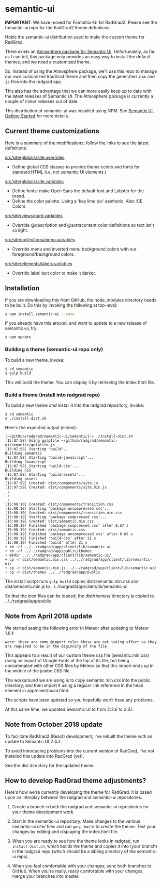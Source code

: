 # semantic-ui

**IMPORTANT**: We have moved for Fomantic-UI for RadGrad2.  Please see the fomantic-ui repo for the RadGrad2 theme definitions.

Holds the semantic-ui distribution used to make the custom theme for RadGrad.

There exists an [Atmosphere package for Semantic UI](https://github.com/Semantic-Org/Semantic-UI-Meteor). Unfortunately, as far as I can tell, this package only provides an easy way to install the default themes, and we need a customized theme.

So, instead of using the Atmosphere package, we'll use this repo to manage our own customized RadGrad theme and then copy the generated .css and .js files into the radgrad app.

This also has the advantage that we can more easily keep up to date with the latest releases of Semantic UI.  The Atmosphere package is currently a couple of minor releases out of date. 

This distribution of semantic-ui was installed using NPM. See [Semantic UI, Getting Started](http://semantic-ui.com/introduction/getting-started.html) for more details.

## Current theme customizations

Here is a summary of the modifications; follow the links to see the latest definitions:

[src/site/globals/site.overrides](https://github.com/radgrad/semantic-ui/blob/master/semantic/src/site/globals/site.overrides)

  * Define global CSS classes to provide theme colors and fonts for standard HTML (i.e. not semantic UI elements.)

[src/site/globals/site.variables](https://github.com/radgrad/semantic-ui/blob/master/semantic/src/site/globals/site.variables)

  * Define fonts: make Open Sans the default font and Lobster for the brand.
  * Define the color palette. Using a 'key lime pie' aesthetic. Also ICE Colors.
  
[src/site/views/card.variables](https://github.com/radgrad/semantic-ui/blob/master/semantic/src/site/views/card.variables)

  * Override @description and @extracontent color definitions so text isn't so light.
  
[src/site/collections/menu.variables](https://github.com/radgrad/semantic-ui/blob/master/semantic/src/site/collections/menu.variables)

  * Override menu and inverted menu background colors with our foreground/background colors.
  
[src/site/elements/labels.variables](https://github.com/radgrad/semantic-ui/blob/master/semantic/src/site/elements/label.variables)

  * Override label text color to make it darker.
  
  
## Installation
  
If you are downloading this from GitHub, the node_modules directory needs to be built.  Do this by invoking the following at top-level:

```sh
$ npm install semantic-ui --save
```
  
If you already have this around, and want to update to a new release of semantic-ui, try:

```
$ npm update
```

### Building a theme (semantic-ui repo only)
  
To build a new theme, invoke:
 
```
$ cd semantic
$ gulp build
```

This will build the theme. You can display it by retrieving the index.html file.

### Build a theme (install into radgrad repo)

To build a new theme *and* install it into the radgrad repository, invoke:

```
$ cd semantic
$ ./install-dist.sh
```

Here's the expected output (elided):

```
[~/github/radgrad/semantic-ui/semantic]-> ./install-dist.sh 
[15:07:58] Using gulpfile ~/github/radgrad/semantic-ui/semantic/gulpfile.js
[15:07:58] Starting 'build'...
Building Semantic
[15:07:58] Starting 'build-javascript'...
Building Javascript
[15:07:58] Starting 'build-css'...
Building CSS
[15:07:58] Starting 'build-assets'...
Building assets
[15:07:59] Created: dist/components/site.js
[15:07:59] Created: dist/components/site.min.js
 :
 :
 :
[15:08:10] Created: dist/components/transition.css
[15:08:10] Starting 'package uncompressed css'...
[15:08:10] Created: dist/components/transition.min.css
[15:08:10] Starting 'package compressed css'...
[15:08:19] Created: dist/semantic.min.css
[15:08:19] Finished 'package compressed css' after 8.67 s
[15:08:19] Created: dist/semantic.css
[15:08:19] Finished 'package uncompressed css' after 8.68 s
[15:08:19] Finished 'build-css' after 21 s
[15:08:19] Finished 'build' after 21 s
+ rm -rf ../../radgrad/app/client/lib/semantic-ui
+ rm -rf ../../radgrad/app/public/themes
+ mkdir ../../radgrad/app/client/lib/semantic-ui/
+ cp -r dist/semantic.min.css ../../radgrad/app/client/lib/semantic-ui/
+ cp -r dist/semantic.min.js ../../radgrad/app/client/lib/semantic-ui/
+ cp -r dist/themes ../../radgrad/app/public
```
  
The install script runs `gulp build` copies dist/semantic.min.css and dist/semantic.min.js to ../../radgrad/app/client/lib/semantic-ui.

So that the icon files can be loaded, the dist/themes/ directory is copied to ../../radgrad/app/public.

## Note from April 2018 update

We started seeing the following error in Meteor after updating to Meteor 1.6.1:

```
warn: there are some @import rules those are not taking effect as they are required to be in the beginning of the file 
```

This appears to a result of our custom theme css file (semantic.min.css) doing an import of Google Fonts at the top of its file, but being concatenated with other CSS files by Meteor so that this import ends up in the middle of the jumbo CSS file.

The workaround we are using is to copy semantic.min.css into the public directory, and then import it using a regular link reference in the head element in app/client/main.html.  

The scripts have been updated so you hopefully won't have any problems. 

At this same time, we updated Semantic UI to from 2.2.6 to 2.3.1.

## Note from October 2018 update

To facilitate RadGrad2 (React) development, I've rebuilt the theme with an update to Semantic UI 2.4.2.

To avoid introducing problems into the current version of RadGrad, I've not installed this update into RadGrad (yet).

See the dist directory for the updated theme. 

## How to develop RadGrad theme adjustments?

Here's how we're currently developing the theme for RadGrad. It is based upon an interplay between the radgrad and semantic-ui repositories.

1. Create a branch in both the radgrad and semantic-ui repositories for your theme development work.  

2. Start in the semantic-ui repository. Make changes to the various semantic-ui site/ files and run `gulp build` to create the theme.  Test your changes by editing and displaying the index.html file.

3. When you are ready to see how the theme looks in radgrad, run `install-dist.sh`, which builds the theme and copies it into (your branch) in the radgrad repo (which should be a sibling directory of the semantic-ui repo).

4. When you feel comfortable with your changes, sync both branches to GitHub. When you're really, really comfortable with your changes, merge your branches into master.  


